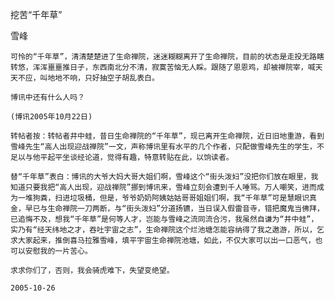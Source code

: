 挖苦“千年草”

雪峰


    可怜的“千年草”，清清楚楚进了生命禅院，迷迷糊糊离开了生命禅院，目前的状态是走投无路瞎转悠，浑浑噩噩推日子，东西南北分不清，寂寞苦恼无人睬。跟随了恩恩鸡，却被禅院宰，喊天天不应，叫地地不响，只好抽空子胡乱表白。

    博讯中还有什么人吗？

    (博讯2005年10月22日)

    转帖者按：转帖者井中蛙，昔日生命禅院的“千年草”，现已离开生命禅院，近日旧地重游，看到雪峰先生“高人出现迎战禅院”一文，声称博讯里有水平的几个作者，只配做雪峰先生的学生，不足以与他平起平坐谈经论道，觉得有趣，特意转贴在此，以饷读者。

    替“千年草”表白：博讯的大爷大妈大哥大姐们啊，雪峰这个“街头泼妇”没把你们放在眼里，我知道只要我把“高人出现，迎战禅院”挪到博讯来，雪峰立刻会遭到千人唾骂。万人嘲笑，进而成为一堆狗粪，扫进垃圾桶，但是，爷爷奶奶阿姨姑姑哥哥姐姐们啊，我“千年草”可是慧眼识真金，早已与生命禅院一刀两断，与“街头泼妇”分道扬镳，当日误入假雷音寺，错把魔鬼当佛拜，已追悔不及，想我“千年草”是何等人才，岂能与雪峰之流同流合污，我虽然自谦为“井中蛙”，实乃有“经天纬地之才，吞吐宇宙之志”，生命禅院这个烂池塘怎能容纳得了我之遨游，所以，乞求大家起来，推倒喜马拉雅雪峰，填平宇宙生命禅院池塘，如此，不仅大家可以出一口恶气，也可以安慰我的一片苦心。

    求求你们了，否则，我会骑虎难下，失望变绝望。

    2005-10-26



